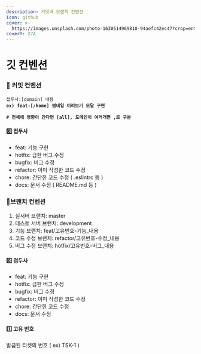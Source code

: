 ```yaml
---
description: 커밋과 브랜치 컨벤션
icon: github
cover: >-
  https://images.unsplash.com/photo-1630514969818-94aefc42ec47?crop=entropy&cs=srgb&fm=jpg&ixid=M3wxOTcwMjR8MHwxfHNlYXJjaHwzfHxnaXRodWJ8ZW58MHx8fHwxNzQyMDkyMDg2fDA&ixlib=rb-4.0.3&q=85
coverY: 274
---
```


# 깃 컨벤션

### 📕 커밋 컨벤션

<pre><code>접두사:[domain] 내용
<strong>ex) feat:[/home] 썸네일 미리보기 모달 구현
</strong><strong>
</strong><strong># 전체에 영향이 간다면 [all], 도메인이 여러개면 ,로 구분
</strong></code></pre>

#### 0️⃣ 접두사

* feat: 기능 구현
* hotfix: 급한 버그 수정
* bugfix: 버그 수정
* refactor: 이미 작성한 코드 수정
* chore: 간단한 코드 수정 ( .eslintrc 등 )
* docs: 문서 수정 ( README.md 등 )

### 📗브랜치 컨벤션

1. 실서버 브랜치: master
2. 테스트 서버 브랜치: development
3. 기능 브랜치: feat/고유번호-기능\_내용
4. 코드 수정 브랜치: refactor/고유번호-수정\_내용
5. 버그 수정 브랜치: hotfix/고유번호-버그\_내용

#### 0️⃣ 접두사

* feat: 기능 구현
* hotfix: 급한 버그 수정
* bugfix: 버그 수정
* refactor: 이미 작성한 코드 수정
* chore: 간단한 코드 수정
* docs: 문서 수정

#### 1️⃣ 고유 번호

발급된 티켓의 번호 ( ex) TSK-1 )
